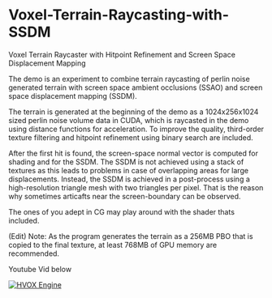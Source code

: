 # Voxel-Terrain-Raycasting-with-SSDM
Voxel Terrain Raycaster with Hitpoint Refinement and Screen Space Displacement Mapping

The demo is an experiment to combine terrain raycasting of perlin noise generated terrain with screen space ambient occlusions (SSAO) and screen space displacement mapping (SSDM).

The terrain is generated at the beginning of the demo as a 1024x256x1024 sized perlin noise volume data in CUDA, which is raycasted in the demo using distance functions for acceleration. To improve the quality, third-order texture filtering and hitpoint refinement using binary search are included.

After the first hit is found, the screen-space normal vector is computed for shading and for the SSDM. The SSDM is not achieved using a stack of textures as this leads to problems in case of overlapping areas for large displacements. Instead, the SSDM is achieved in a post-process using a high-resolution triangle mesh with two triangles per pixel. That is the reason why sometimes articafts near the screen-boundary can be observed.

The ones of you adept in CG may play around with the shader thats included.

(Edit) Note: As the program generates the terrain as a 256MB PBO that is copied to the final texture, at least 768MB of GPU memory are recommended.

Youtube Vid below


[![HVOX Engine](http://img.youtube.com/vi/f4bYYWnQbSU/0.jpg)](http://www.youtube.com/watch?v=f4bYYWnQbSU)
